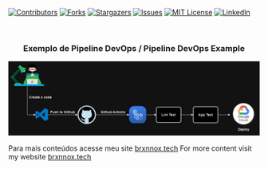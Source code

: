 [![Contributors][contributors-shield]][contributors-url]
[![Forks][forks-shield]][forks-url]
[![Stargazers][stars-shield]][stars-url]
[![Issues][issues-shield]][issues-url]
[![MIT License][license-shield]][license-url]
[![LinkedIn][linkedin-shield]][linkedin-url]

<br/>
<h3 align="center">Exemplo de Pipeline DevOps / Pipeline DevOps Example</h3>
<div align="center">
  <a href="https://github.com/brunnox/devops_pipeline">
    <img src="/static/imgs/pipeline_devops.jpg" alt="Pipeline">
</a>
</div>

Para mais conteúdos acesse meu site [brxnnox.tech](https://brxnnox.tech/en/)
For more content visit my website [brxnnox.tech](https://brxnnox.tech/pt/)

[contributors-shield]: https://img.shields.io/github/contributors/brunnox/devops_pipeline.svg?style=for-the-badge
[contributors-url]: https://github.com/brunnox/devops_pipeline/graphs/contributors
[forks-shield]: https://img.shields.io/github/forks/brunnox/devops_pipeline.svg?style=for-the-badge
[forks-url]: https://github.com/brunnox/devops_pipeline/network/members
[stars-shield]: https://img.shields.io/github/stars/brunnox/devops_pipeline.svg?style=for-the-badge
[stars-url]: https://github.com/brunnox/devops_pipeline/stargazers
[issues-shield]: https://img.shields.io/github/issues/brunnox/devops_pipeline.svg?style=for-the-badge
[issues-url]: https://github.com/brunnox/devops_pipeline/issues
[license-shield]: https://img.shields.io/github/license/brunnox/devops_pipeline.svg?style=for-the-badge
[license-url]: https://github.com/brunnox/devops_pipeline/blob/master/LICENSE
[linkedin-shield]: https://img.shields.io/badge/-LinkedIn-black.svg?style=for-the-badge&logo=linkedin&colorB=555
[linkedin-url]: https://linkedin.com/in/brunnox